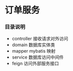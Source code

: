 # 订单服务

### 目录说明
* controller 接收请求对外访问
* domain 数据库实体类
* mapper mybatis 映射
* service 数据库访问中间件
* feign 访问外部服务接口